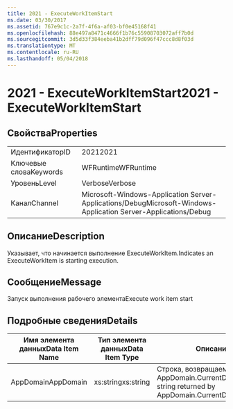 ```yaml
---
title: 2021 - ExecuteWorkItemStart
ms.date: 03/30/2017
ms.assetid: 767e9c1c-2a7f-4f6a-af03-bf0e45168f41
ms.openlocfilehash: 88e497a8471c4666f1b76c55908703072aff7b0d
ms.sourcegitcommit: 3d5d33f384eeba41b2dff79d096f47ccc8d8f03d
ms.translationtype: MT
ms.contentlocale: ru-RU
ms.lasthandoff: 05/04/2018
---
```

# <a name="2021---executeworkitemstart"></a><span data-ttu-id="670be-102">2021 - ExecuteWorkItemStart</span><span class="sxs-lookup"><span data-stu-id="670be-102">2021 - ExecuteWorkItemStart</span></span>
## <a name="properties"></a><span data-ttu-id="670be-103">Свойства</span><span class="sxs-lookup"><span data-stu-id="670be-103">Properties</span></span>  
  
|||  
|-|-|  
|<span data-ttu-id="670be-104">Идентификатор</span><span class="sxs-lookup"><span data-stu-id="670be-104">ID</span></span>|<span data-ttu-id="670be-105">2021</span><span class="sxs-lookup"><span data-stu-id="670be-105">2021</span></span>|  
|<span data-ttu-id="670be-106">Ключевые слова</span><span class="sxs-lookup"><span data-stu-id="670be-106">Keywords</span></span>|<span data-ttu-id="670be-107">WFRuntime</span><span class="sxs-lookup"><span data-stu-id="670be-107">WFRuntime</span></span>|  
|<span data-ttu-id="670be-108">Уровень</span><span class="sxs-lookup"><span data-stu-id="670be-108">Level</span></span>|<span data-ttu-id="670be-109">Verbose</span><span class="sxs-lookup"><span data-stu-id="670be-109">Verbose</span></span>|  
|<span data-ttu-id="670be-110">Канал</span><span class="sxs-lookup"><span data-stu-id="670be-110">Channel</span></span>|<span data-ttu-id="670be-111">Microsoft-Windows-Application Server-Applications/Debug</span><span class="sxs-lookup"><span data-stu-id="670be-111">Microsoft-Windows-Application Server-Applications/Debug</span></span>|  
  
## <a name="description"></a><span data-ttu-id="670be-112">Описание</span><span class="sxs-lookup"><span data-stu-id="670be-112">Description</span></span>  
 <span data-ttu-id="670be-113">Указывает, что начинается выполнение ExecuteWorkItem.</span><span class="sxs-lookup"><span data-stu-id="670be-113">Indicates an ExecuteWorkItem is starting execution.</span></span>  
  
## <a name="message"></a><span data-ttu-id="670be-114">Сообщение</span><span class="sxs-lookup"><span data-stu-id="670be-114">Message</span></span>  
 <span data-ttu-id="670be-115">Запуск выполнения рабочего элемента</span><span class="sxs-lookup"><span data-stu-id="670be-115">Execute work item start</span></span>  
  
## <a name="details"></a><span data-ttu-id="670be-116">Подробные сведения</span><span class="sxs-lookup"><span data-stu-id="670be-116">Details</span></span>  
  
|<span data-ttu-id="670be-117">Имя элемента данных</span><span class="sxs-lookup"><span data-stu-id="670be-117">Data Item Name</span></span>|<span data-ttu-id="670be-118">Тип элемента данных</span><span class="sxs-lookup"><span data-stu-id="670be-118">Data Item Type</span></span>|<span data-ttu-id="670be-119">Описание</span><span class="sxs-lookup"><span data-stu-id="670be-119">Description</span></span>|  
|--------------------|--------------------|-----------------|  
|<span data-ttu-id="670be-120">AppDomain</span><span class="sxs-lookup"><span data-stu-id="670be-120">AppDomain</span></span>|<span data-ttu-id="670be-121">xs:string</span><span class="sxs-lookup"><span data-stu-id="670be-121">xs:string</span></span>|<span data-ttu-id="670be-122">Строка, возвращаемая AppDomain.CurrentDomain.FriendlyName.</span><span class="sxs-lookup"><span data-stu-id="670be-122">The string returned by AppDomain.CurrentDomain.FriendlyName.</span></span>|
